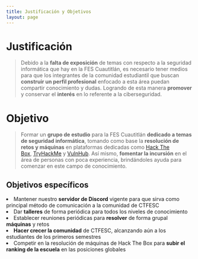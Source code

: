 ```yaml
---
title: Justificación y Objetivos
layout: page
---
```


# Justificación
> Debido a la **falta de exposición** de temas con respecto a la seguridad informática que hay en la FES Cuautitlán, es necesario tener medios para que los integrantes de la comunidad estudiantil que buscan **construir un perfil profesional** enfocado a esta área puedan compartir conocimiento y dudas. Logrando de esta manera **promover** y conservar el **interés** en lo referente a la ciberseguridad.

# Objetivo
> Formar un **grupo de estudio** para la FES Cuautitlán **dedicado a temas de seguridad informática**, tomando como base la **resolución de retos y máquinas** en plataformas dedicadas como [Hack The Box](https://hackthebox.com/), [TryHackMe](https://tryhackme.com/) y [VulnHub](https://vulnhub.com/). Así mismo, **fomentar la incursión** en el área de personas con poca experiencia, brindándoles ayuda para comenzar en este campo de conocimiento.

## Objetivos específicos
<la align="left">
<li>Mantener nuestro <b>servidor de Discord</b> vigente para que sirva como principal método de comunicación a la comunidad de CTFESC</li>
<li>Dar <b>talleres</b> de forma periódica para todos los niveles de conocimiento</li>
<li>Establecer reuniones periódicas para <b>resolver</b> de forma grupal <b>máquinas</b> y retos</li>
<li><b>Hacer crecer la comunidad</b> de CTFESC, alcanzando aún a los estudiantes de los primeros semestres</li>
<li>Competir en la resolución de máquinas de Hack The Box para <b>subir el ranking de la escuela</b> en las posiciones globales</li>
</la>
